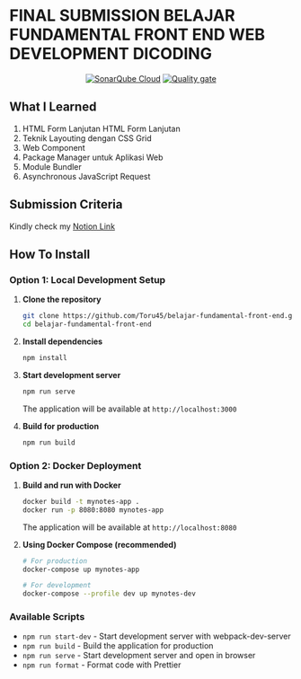 # FINAL SUBMISSION BELAJAR FUNDAMENTAL FRONT END WEB DEVELOPMENT DICODING

<div align="center">

[![SonarQube Cloud](https://sonarcloud.io/images/project_badges/sonarcloud-light.svg)](https://sonarcloud.io/summary/new_code?id=Toru45_belajar-fundamental-front-end) [![Quality gate](https://sonarcloud.io/api/project_badges/quality_gate?project=Toru45_belajar-fundamental-front-end)](https://sonarcloud.io/summary/new_code?id=Toru45_belajar-fundamental-front-end)

</div>

## What I Learned
1. HTML Form Lanjutan HTML Form Lanjutan
2. Teknik Layouting dengan CSS Grid
3. Web Component
4. Package Manager untuk Aplikasi Web
5. Module Bundler
6. Asynchronous JavaScript Request

## Submission Criteria
Kindly check my [Notion Link](https://www.notion.so/Kriteria-Submission-Belajar-Fundamental-Front-End-Web-Development-223d83fecd52802fae1dde49749ece62?source=copy_link)

## How To Install
### Option 1: Local Development Setup

1. **Clone the repository**
   ```bash
   git clone https://github.com/Toru45/belajar-fundamental-front-end.git
   cd belajar-fundamental-front-end
   ```

2. **Install dependencies**
   ```bash
   npm install
   ```

3. **Start development server**
   ```bash
   npm run serve
   ```
   The application will be available at `http://localhost:3000`

4. **Build for production**
   ```bash
   npm run build
   ```

### Option 2: Docker Deployment

1. **Build and run with Docker**
   ```bash
   docker build -t mynotes-app .
   docker run -p 8080:8080 mynotes-app
   ```
   The application will be available at `http://localhost:8080`

2. **Using Docker Compose (recommended)**
   ```bash
   # For production
   docker-compose up mynotes-app
   
   # For development
   docker-compose --profile dev up mynotes-dev
   ```

### Available Scripts
- `npm run start-dev` - Start development server with webpack-dev-server
- `npm run build` - Build the application for production
- `npm run serve` - Start development server and open in browser
- `npm run format` - Format code with Prettier